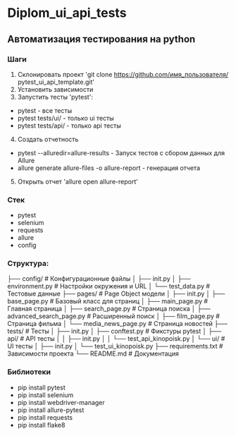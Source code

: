 # Diplom_ui_api_tests

## Автоматизация тестирования на python

### Шаги
1. Склонировать проект 'git clone https://github.com/имя_пользователя/
   pytest_ui_api_template.git'
2. Установить зависимости
3. Запустить тесты 'pytest':
- pytest - все тесты
- pytest tests/ui/ - только ui тесты
- pytest tests/api/ - только api тесты
4. Создать отчетность
- pytest --alluredir=allure-results - Запуск тестов с сбором данных для Allure
- allure generate allure-files -o allure-report - генерация отчета
5. Открыть отчет 'allure open allure-report'

### Стек
- pytest
- selenium
- requests
- allure
- config

### Структура:
├── config/ # Конфигурационные файлы
│ ├── init.py
│ ├── environment.py # Настройки окружения и URL
│ └── test_data.py # Тестовые данные
├── pages/ # Page Object модели
│ ├── init.py
│ ├── base_page.py # Базовый класс для страниц
│ ├── main_page.py # Главная страница
│ ├── search_page.py # Страница поиска
│ ├── advanced_search_page.py # Расширенный поиск
│ ├── film_page.py # Страница фильма
│ └── media_news_page.py # Страница новостей
├── tests/ # Тесты
│ ├── init.py
│ ├── conftest.py # Фикстуры pytest
│ ├── api/ # API тесты
│ │ ├── init.py
│ │ └── test_api_kinopoisk.py
│ └── ui/ # UI тесты
│ ├── init.py
│ └── test_ui_kinopoisk.py
├── requirements.txt # Зависимости проекта
└── README.md # Документация

### Библиотеки
- pip install pytest
- pip install selenium
- pip install webdriver-manager
- pip install allure-pytest
- pip install requests
- pip install flake8
